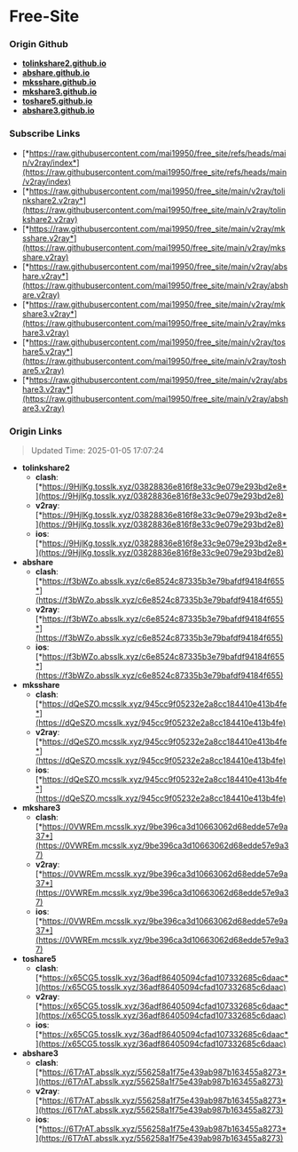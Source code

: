 # Free-Site

### Origin Github

- [**tolinkshare2.github.io**](https://github.com/tolinkshare2/tolinkshare2.github.io)
- [**abshare.github.io**](https://github.com/abshare/abshare.github.io)
- [**mksshare.github.io**](https://github.com/mksshare/mksshare.github.io)
- [**mkshare3.github.io**](https://github.com/mkshare3/mkshare3.github.io)
- [**toshare5.github.io**](https://github.com/toshare5/toshare5.github.io)
- [**abshare3.github.io**](https://github.com/abshare3/abshare3.github.io)

### Subscribe Links

- [*https://raw.githubusercontent.com/mai19950/free_site/refs/heads/main/v2ray/index*](https://raw.githubusercontent.com/mai19950/free_site/refs/heads/main/v2ray/index)
- [*https://raw.githubusercontent.com/mai19950/free_site/main/v2ray/tolinkshare2.v2ray*](https://raw.githubusercontent.com/mai19950/free_site/main/v2ray/tolinkshare2.v2ray)
- [*https://raw.githubusercontent.com/mai19950/free_site/main/v2ray/mksshare.v2ray*](https://raw.githubusercontent.com/mai19950/free_site/main/v2ray/mksshare.v2ray)
- [*https://raw.githubusercontent.com/mai19950/free_site/main/v2ray/abshare.v2ray*](https://raw.githubusercontent.com/mai19950/free_site/main/v2ray/abshare.v2ray)
- [*https://raw.githubusercontent.com/mai19950/free_site/main/v2ray/mkshare3.v2ray*](https://raw.githubusercontent.com/mai19950/free_site/main/v2ray/mkshare3.v2ray)
- [*https://raw.githubusercontent.com/mai19950/free_site/main/v2ray/toshare5.v2ray*](https://raw.githubusercontent.com/mai19950/free_site/main/v2ray/toshare5.v2ray)
- [*https://raw.githubusercontent.com/mai19950/free_site/main/v2ray/abshare3.v2ray*](https://raw.githubusercontent.com/mai19950/free_site/main/v2ray/abshare3.v2ray)

### Origin Links

> Updated Time: 2025-01-05 17:07:24

- **tolinkshare2**
  - **clash**: [*https://9HjlKg.tosslk.xyz/03828836e816f8e33c9e079e293bd2e8*](https://9HjlKg.tosslk.xyz/03828836e816f8e33c9e079e293bd2e8)
  - **v2ray**: [*https://9HjlKg.tosslk.xyz/03828836e816f8e33c9e079e293bd2e8*](https://9HjlKg.tosslk.xyz/03828836e816f8e33c9e079e293bd2e8)
  - **ios**: [*https://9HjlKg.tosslk.xyz/03828836e816f8e33c9e079e293bd2e8*](https://9HjlKg.tosslk.xyz/03828836e816f8e33c9e079e293bd2e8)
- **abshare**
  - **clash**: [*https://f3bWZo.absslk.xyz/c6e8524c87335b3e79bafdf94184f655*](https://f3bWZo.absslk.xyz/c6e8524c87335b3e79bafdf94184f655)
  - **v2ray**: [*https://f3bWZo.absslk.xyz/c6e8524c87335b3e79bafdf94184f655*](https://f3bWZo.absslk.xyz/c6e8524c87335b3e79bafdf94184f655)
  - **ios**: [*https://f3bWZo.absslk.xyz/c6e8524c87335b3e79bafdf94184f655*](https://f3bWZo.absslk.xyz/c6e8524c87335b3e79bafdf94184f655)
- **mksshare**
  - **clash**: [*https://dQeSZO.mcsslk.xyz/945cc9f05232e2a8cc184410e413b4fe*](https://dQeSZO.mcsslk.xyz/945cc9f05232e2a8cc184410e413b4fe)
  - **v2ray**: [*https://dQeSZO.mcsslk.xyz/945cc9f05232e2a8cc184410e413b4fe*](https://dQeSZO.mcsslk.xyz/945cc9f05232e2a8cc184410e413b4fe)
  - **ios**: [*https://dQeSZO.mcsslk.xyz/945cc9f05232e2a8cc184410e413b4fe*](https://dQeSZO.mcsslk.xyz/945cc9f05232e2a8cc184410e413b4fe)
- **mkshare3**
  - **clash**: [*https://0VWREm.mcsslk.xyz/9be396ca3d10663062d68edde57e9a37*](https://0VWREm.mcsslk.xyz/9be396ca3d10663062d68edde57e9a37)
  - **v2ray**: [*https://0VWREm.mcsslk.xyz/9be396ca3d10663062d68edde57e9a37*](https://0VWREm.mcsslk.xyz/9be396ca3d10663062d68edde57e9a37)
  - **ios**: [*https://0VWREm.mcsslk.xyz/9be396ca3d10663062d68edde57e9a37*](https://0VWREm.mcsslk.xyz/9be396ca3d10663062d68edde57e9a37)
- **toshare5**
  - **clash**: [*https://x65CG5.tosslk.xyz/36adf86405094cfad107332685c6daac*](https://x65CG5.tosslk.xyz/36adf86405094cfad107332685c6daac)
  - **v2ray**: [*https://x65CG5.tosslk.xyz/36adf86405094cfad107332685c6daac*](https://x65CG5.tosslk.xyz/36adf86405094cfad107332685c6daac)
  - **ios**: [*https://x65CG5.tosslk.xyz/36adf86405094cfad107332685c6daac*](https://x65CG5.tosslk.xyz/36adf86405094cfad107332685c6daac)
- **abshare3**
  - **clash**: [*https://6T7rAT.absslk.xyz/556258a1f75e439ab987b163455a8273*](https://6T7rAT.absslk.xyz/556258a1f75e439ab987b163455a8273)
  - **v2ray**: [*https://6T7rAT.absslk.xyz/556258a1f75e439ab987b163455a8273*](https://6T7rAT.absslk.xyz/556258a1f75e439ab987b163455a8273)
  - **ios**: [*https://6T7rAT.absslk.xyz/556258a1f75e439ab987b163455a8273*](https://6T7rAT.absslk.xyz/556258a1f75e439ab987b163455a8273)
